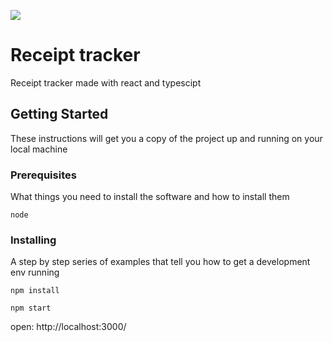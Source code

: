 ![](https://i.imgur.com/6uABVA7.png)
# Receipt tracker

Receipt tracker made with react and typescipt

## Getting Started

These instructions will get you a copy of the project up and running on your local machine 

### Prerequisites

What things you need to install the software and how to install them

```
node
```

### Installing

A step by step series of examples that tell you how to get a development env running


```
npm install
```

```
npm start
```
open: http://localhost:3000/